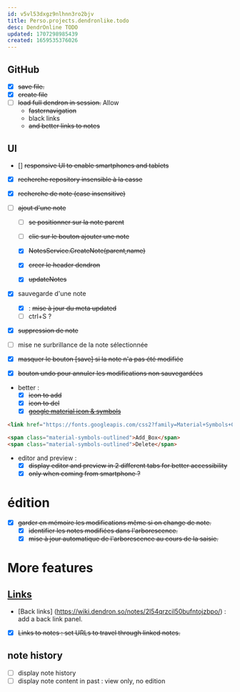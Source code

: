 ```yaml
---
id: v5vl53dxgz9nlhnn3ro2bjv
title: Perso.projects.dendronlike.todo
desc: DendrOnline TODO
updated: 1707298985439
created: 1659535376026
---
```



## GitHub

- [X] ~~save file.~~
- [X] ~~create file~~
- [ ] ~~load full dendron in session.~~ Allow 
    - ~~fasternavigation~~ 
    - black links 
    - ~~and better links to notes~~

## UI
- [] ~~responsive UI to enable smartphones and tablets~~

- [X] ~~recherche repository insensible à la casse~~

- [X] ~~recherche de note (case insensitive)~~

- [ ] ~~ajout d'une note~~ 

  - [ ] ~~se positionner sur la note parent~~
  - [ ] ~~clic sur le bouton ajouter une note~~  
  - [X] ~~NotesService.CreateNote(parent,name)~~
  - [X] ~~creer le header dendron~~
  - [X] ~~updateNotes~~ 


- [X] sauvegarde d'une note
   - [X] : ~~mise à jour du meta updated~~
   - [ ] ctrl+S ?

- [X]  ~~suppression de note~~ 
- [ ] mise ne surbrillance de la note sélectionnée

- [X] ~~masquer le bouton [save] si la note n'a pas été modifiée~~
- [X] ~~bouton undo pour annuler les modifications non sauvegardées~~


- better :
   - [X] ~~icon to add~~
   - [X] ~~icon to del~~
   - [X] ~~[google material icon & symbols](https://fonts.google.com/icons)~~

```html 
<link href="https://fonts.googleapis.com/css2?family=Material+Symbols+Outlined" rel="stylesheet" />

<span class="material-symbols-outlined">Add_Box</span>
<span class="material-symbols-outlined">Delete</span>
```



- editor and preview :
   - [X] ~~display editor and preview in 2 different tabs for better accessibility~~
   - [X] ~~only when coming from smartphone ?~~

# édition

- [X] ~~garder en mémoire les modifications même si on change de note.~~
   - [X] ~~identifier les notes modifiées dans l'arborescence.~~
   - [X] ~~mise à jour automatique de l'arborescence au cours de la saisie.~~

# More features

## [Links](https://wiki.dendron.so/notes/3472226a-ff3c-432d-bf5d-10926f39f6c2/)
- [Back links] (https://wiki.dendron.so/notes/2l54qrzcil50bufntojzbpo/) : add a back link panel.
- [X] ~~Links to notes : set URLs to travel through linked notes.~~

## note history 
- [ ] display note history
- [ ] display note content in past : view only, no edition 

